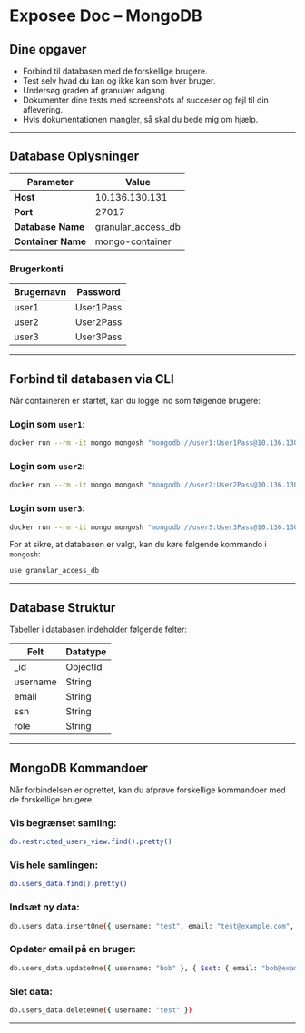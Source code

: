 # Exposee Doc – MongoDB
## Dine opgaver
- Forbind til databasen med de forskellige brugere.
- Test selv hvad du kan og ikke kan som hver bruger.
- Undersøg graden af granulær adgang.
- Dokumenter dine tests med screenshots af succeser og fejl til din aflevering.
- Hvis dokumentationen mangler, så skal du bede mig om hjælp.

---

## Database Oplysninger

| Parameter       | Value                  |
|----------------|------------------------|
| **Host**       | 10.136.130.131         |
| **Port**       | 27017                   |
| **Database Name** | granular_access_db |
| **Container Name** | mongo-container    |

### Brugerkonti

| Brugernavn | Password |
|------------|----------|
| user1      | User1Pass |
| user2      | User2Pass |
| user3      | User3Pass |

---

## Forbind til databasen via CLI

Når containeren er startet, kan du logge ind som følgende brugere:

### Login som `user1`:
```sh
docker run --rm -it mongo mongosh "mongodb://user1:User1Pass@10.136.130.131:27017/granular_access_db"
```

### Login som `user2`:
```sh
docker run --rm -it mongo mongosh "mongodb://user2:User2Pass@10.136.130.131:27017/granular_access_db"
```

### Login som `user3`:
```sh
docker run --rm -it mongo mongosh "mongodb://user3:User3Pass@10.136.130.131:27017/granular_access_db"
```

For at sikre, at databasen er valgt, kan du køre følgende kommando i `mongosh`:
```sh
use granular_access_db
```

---

## Database Struktur

Tabeller i databasen indeholder følgende felter:

| Felt       | Datatype  |
|-----------|----------|
| _id       | ObjectId |
| username  | String   |
| email     | String   |
| ssn       | String   |
| role      | String   |

---

## MongoDB Kommandoer

Når forbindelsen er oprettet, kan du afprøve forskellige kommandoer med de forskellige brugere.

### Vis begrænset samling:
```sh
db.restricted_users_view.find().pretty()
```

### Vis hele samlingen:
```sh
db.users_data.find().pretty()
```

### Indsæt ny data:
```sh
db.users_data.insertOne({ username: "test", email: "test@example.com", ssn: "000-00-0000", role: "user" })
```

### Opdater email på en bruger:
```sh
db.users_data.updateOne({ username: "bob" }, { $set: { email: "bob@example.com" } })
```

### Slet data:
```sh
db.users_data.deleteOne({ username: "test" })
```

---